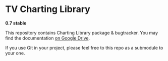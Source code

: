 TV Charting Library
================

**0.7 stable**

This repository contains Charting Library package & bugtracker. You may find the documentation [on Google Drive](https://docs.google.com/document/d/1rAigRhQUSLgLCzUAiVBJGAB7uchb-PzFVe0Bl8WTtF0/edit).

If you use Git in your project, please feel free to this repo as a submodule to your one.